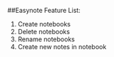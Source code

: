 ##Easynote
Feature List: 
1. Create notebooks
2. Delete notebooks
3. Rename notebooks
4. Create new notes in notebook
